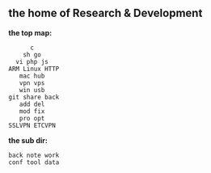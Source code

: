 ## the home of Research & Development
**the top map:**

	      c
	    sh go
	  vi php js
	ARM Linux HTTP
	   mac hub
	   vpn vps
	   win usb
	git share back
	   add del
	   mod fix
	   pro opt
	SSLVPN ETCVPN

**the sub dir:**

    back note work
    conf tool data


